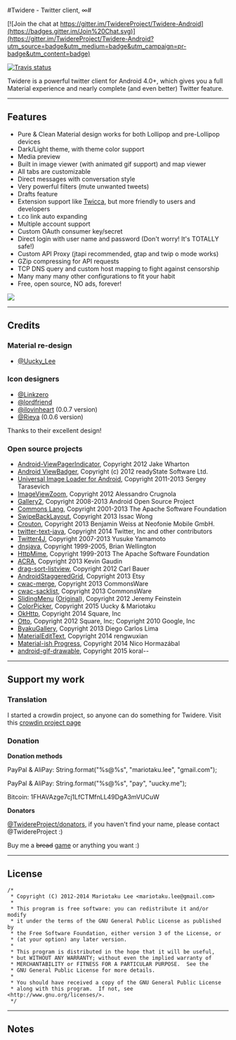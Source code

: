 #Twidere - Twitter client, ∞#

[![Join the chat at https://gitter.im/TwidereProject/Twidere-Android](https://badges.gitter.im/Join%20Chat.svg)](https://gitter.im/TwidereProject/Twidere-Android?utm_source=badge&utm_medium=badge&utm_campaign=pr-badge&utm_content=badge)

[![Travis status](https://api.travis-ci.org/TwidereProject/Twidere-Android.png)](https://travis-ci.org/TwidereProject/Twidere-Android/)

Twidere is a powerful twitter client for Android 4.0+, which gives you a full Material experience and nearly complete (and even better) Twitter feature.

---

## Features ##

* Pure & Clean Material design works for both Lollipop and pre-Lollipop devices
* Dark/Light theme, with theme color support
* Media preview
* Built in image viewer (with animated gif support) and map viewer
* All tabs are customizable
* Direct messages with conversation style
* Very powerful filters (mute unwanted tweets)
* Drafts feature
* Extension support like [Twicca](http://twicca.r246.jp/), but more friendly to users and developers
* t.co link auto expanding
* Multiple account support
* Custom OAuth consumer key/secret
* Direct login with user name and password (Don't worry! It's TOTALLY safe!)
* Custom API Proxy (jtapi recommended, gtap and twip o mode works)
* GZip compressing for API requests
* TCP DNS query and custom host mapping to fight against censorship
* Many many many other configurations to fit your habit
* Free, open source, NO ads, forever!

<a href="https://play.google.com/store/apps/details?id=org.mariotaku.twidere"><img src="http://www.android.com/images/brand/get_it_on_play_logo_large.png"/></a>

---

## Credits ##

### Material re-design ###

* [@Uucky_Lee](https://twitter.com/Uucky_Lee)

### Icon designers ###

* [@Linkzero](https://twitter.com/Linkzero)
* [@lordfriend](https://twitter.com//lordfriend)
* [@ilovinheart](https://twitter.com/ilovinheart) (0.0.7 version)
* [@Rieya](https://twitter.com/Rieya) (0.0.6 version)

Thanks to their excellent design!

### Open source projects ###

* [Android-ViewPagerIndicator](https://github.com/JakeWharton/Android-ViewPagerIndicator/), Copyright 2012 Jake Wharton
* [Android ViewBadger](https://github.com/jgilfelt/android-viewbadger), Copyright (c) 2012 readyState Software Ltd.
* [Universal Image Loader for Android](https://github.com/nostra13/Android-Universal-Image-Loader), Copyright 2011-2013 Sergey Tarasevich
* [ImageViewZoom](https://github.com/sephiroth74/ImageViewZoom), Copyright 2012 Alessandro Crugnola
* [Gallery2](https://android.googlesource.com/platform/packages/apps/Gallery2), Copyright 2008-2013 Android Open Source Project
* [Commons Lang](http://commons.apache.org/proper/commons-lang/), Copyright 2001-2013 The Apache Software Foundation
* [SwipeBackLayout](https://github.com/Issacw0ng/SwipeBackLayout), Copyright 2013 Issac Wong
* [Crouton](https://github.com/keyboardsurfer/Crouton), Copyright 2013 Benjamin Weiss at Neofonie Mobile GmbH.
* [twitter-text-java](https://github.com/twitter/twitter-text), Copyright 2014 Twitter, Inc and other contributors
* [Twitter4J](https://github.com/yusuke/twitter4j), Copyright 2007-2013 Yusuke Yamamoto
* [dnsjava](http://www.xbill.org/dnsjava/), Copyright 1999-2005, Brian Wellington
* [HttpMime](http://hc.apache.org/httpcomponents-client-ga/httpmime/), Copyright 1999-2013 The Apache Software Foundation
* [ACRA](http://github.com/ACRA/acra), Copyright 2013 Kevin Gaudin
* [drag-sort-listview](https://github.com/bauerca/drag-sort-listview), Copyright 2012 Carl Bauer
* [AndroidStaggeredGrid](https://github.com/etsy/AndroidStaggeredGrid), Copyright 2013 Etsy
* [cwac-merge](https://github.com/commonsguy/cwac-merge), Copyright 2013 CommonsWare
* [cwac-sacklist](https://github.com/commonsguy/cwac-sacklist), Copyright 2013 CommonsWare
* [SlidingMenu](https://github.com/mariotaku/SlidingMenu) ([Original](https://github.com/jfeinstein10/SlidingMenu)), Copyright 2012 Jeremy Feinstein
* [ColorPicker](https://github.com/uucky/ColorPicker-Android), Copyright 2015 Uucky & Mariotaku
* [OkHttp](https://github.com/square/okhttp), Copyright 2014 Square, Inc
* [Otto](https://github.com/square/otto), Copyright 2012 Square, Inc; Copyright 2010 Google, Inc
* [ByakuGallery](https://github.com/diegocarloslima/ByakuGallery), Copyright 2013 Diego Carlos Lima
* [MaterialEditText](https://github.com/rengwuxian/MaterialEditText), Copyright 2014 rengwuxian
* [Material-ish Progress](https://github.com/pnikosis/materialish-progress), Copyright 2014 Nico Hormazábal
* [android-gif-drawable](https://github.com/koral--/android-gif-drawable/), Copyright 2015 koral--

---

## Support my work ##

### Translation ###

I started a crowdin project, so anyone can do something for Twidere. Visit this [crowdin project page](http://crowdin.net/project/twidere)

### Donation ###

**Donation methods**

PayPal & AliPay: String.format("%s@%s", "mariotaku.lee", "gmail.com");

PayPal & AliPay: String.format("%s@%s", "pay", "uucky.me");

Bitcoin: 1FHAVAzge7cj1LfCTMfnLL49DgA3mVUCuW

**Donators**

[@TwidereProject/donators](https://twitter.com/TwidereProject/lists/donators), if you haven't find your name, please contact @TwidereProject :)

Buy me a ~~bread~~ [game](http://steamcommunity.com/id/mariotaku/wishlist) or anything you want :)

---

## License ##


    /*
     * Copyright (C) 2012-2014 Mariotaku Lee <mariotaku.lee@gmail.com>
     *
     * This program is free software: you can redistribute it and/or modify
     * it under the terms of the GNU General Public License as published by
     * the Free Software Foundation, either version 3 of the License, or
     * (at your option) any later version.
     *
     * This program is distributed in the hope that it will be useful,
     * but WITHOUT ANY WARRANTY; without even the implied warranty of
     * MERCHANTABILITY or FITNESS FOR A PARTICULAR PURPOSE.  See the
     * GNU General Public License for more details.
     *
     * You should have received a copy of the GNU General Public License
     * along with this program.  If not, see <http://www.gnu.org/licenses/>.
     */

---

## Notes ##

